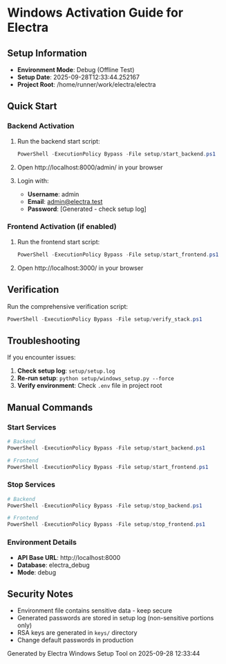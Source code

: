 # Windows Activation Guide for Electra

## Setup Information
- **Environment Mode**: Debug (Offline Test)
- **Setup Date**: 2025-09-28T12:33:44.252167
- **Project Root**: /home/runner/work/electra/electra

## Quick Start

### Backend Activation
1. Run the backend start script:
   ```powershell
   PowerShell -ExecutionPolicy Bypass -File setup/start_backend.ps1
   ```

2. Open http://localhost:8000/admin/ in your browser

3. Login with:
   - **Username**: admin
   - **Email**: admin@electra.test
   - **Password**: [Generated - check setup log]

### Frontend Activation (if enabled)
1. Run the frontend start script:
   ```powershell
   PowerShell -ExecutionPolicy Bypass -File setup/start_frontend.ps1
   ```

2. Open http://localhost:3000/ in your browser

## Verification
Run the comprehensive verification script:
```powershell
PowerShell -ExecutionPolicy Bypass -File setup/verify_stack.ps1
```

## Troubleshooting
If you encounter issues:

1. **Check setup log**: `setup/setup.log`
2. **Re-run setup**: `python setup/windows_setup.py --force`
3. **Verify environment**: Check `.env` file in project root

## Manual Commands

### Start Services
```powershell
# Backend
PowerShell -ExecutionPolicy Bypass -File setup/start_backend.ps1

# Frontend  
PowerShell -ExecutionPolicy Bypass -File setup/start_frontend.ps1
```

### Stop Services
```powershell
# Backend
PowerShell -ExecutionPolicy Bypass -File setup/stop_backend.ps1

# Frontend
PowerShell -ExecutionPolicy Bypass -File setup/stop_frontend.ps1
```

### Environment Details
- **API Base URL**: http://localhost:8000
- **Database**: electra_debug
- **Mode**: debug

## Security Notes
- Environment file contains sensitive data - keep secure
- Generated passwords are stored in setup log (non-sensitive portions only)
- RSA keys are generated in `keys/` directory
- Change default passwords in production

Generated by Electra Windows Setup Tool on 2025-09-28 12:33:44
